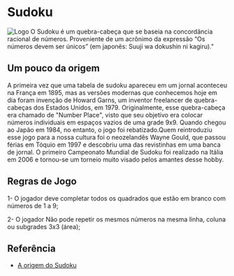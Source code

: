 


# Sudoku

![Logo](https://games.wtop.com/arenaxstorage-blob/arenax-games/Sudoku/1.29/assets/thumbs/secondary-thumb2x.jpg)
O Sudoku é um quebra-cabeça que se baseia na concordância racional de números. Proveniente de um acrônimo da expressão “Os números devem ser únicos” (em japonês: Suuji wa dokushin ni kagiru)."

## Um pouco da origem
A primeira vez que uma tabela de sudoku apareceu em um jornal aconteceu na França em 1895, mas as versões modernas que conhecemos hoje em dia foram invenção de Howard Garns, um inventor freelancer de quebra-cabeças dos Estados Unidos, em 1979.
Originalmente, esse quebra-cabeça era chamado de "Number Place", visto que seu objetivo era colocar números individuais em espaços vazios de uma grade 9x9.
Quando chegou ao Japão em 1984, no entanto, o jogo foi rebatizado.Quem reintroduziu esse jogo para a nossa cultura foi o neozelandês Wayne Gould, que passou férias em Tóquio em 1997 e descobriu uma das revistinhas em uma banca de jornal.
O primeiro Campeonato Mundial de Sudoku foi realizado na Itália em 2006 e tornou-se um torneio muito visado pelos amantes desse hobby.
## Regras de Jogo
1- O jogador deve completar todos os quadrados que estão em branco com números de 1 a 9;

2- O jogador Não pode repetir os mesmos números na mesma linha, coluna ou subgrades 3x3 (área);

## Referência

 - [A origem do Sudoku](https://www.megacurioso.com.br/artes-cultura/121275-sudoku-a-historia-do-famoso-quebra-cabeca-matematico.htm)
